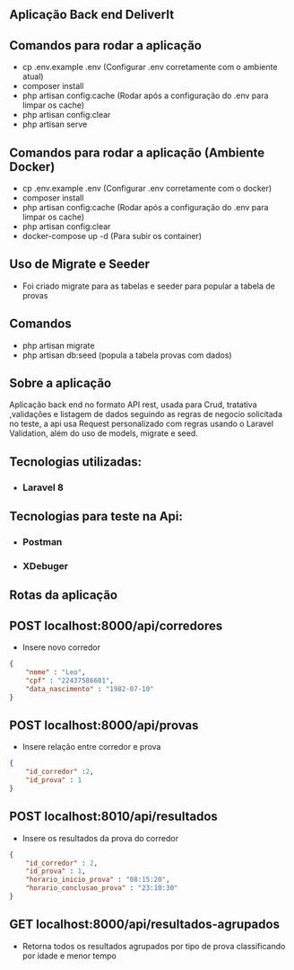 ## Aplicação Back end DeliverIt 

## Comandos para rodar a aplicação
- cp .env.example .env  (Configurar .env corretamente com o ambiente atual)
- composer install
- php artisan config:cache (Rodar após a configuração do .env para limpar os cache)
- php artisan config:clear
- php artisan serve

## Comandos para rodar a aplicação (Ambiente Docker)
- cp .env.example .env  (Configurar .env corretamente com o docker)
- composer install
- php artisan config:cache (Rodar após a configuração do .env para limpar os cache)
- php artisan config:clear
- docker-compose up -d (Para subir os container)

## Uso de Migrate e Seeder

- Foi criado migrate para as tabelas e seeder para popular a tabela de provas

## Comandos

- php artisan migrate
- php artisan db:seed  (popula a tabela provas com dados)

## Sobre a aplicação
Aplicação back end no formato API rest, usada para Crud, tratativa ,validações e listagem de dados seguindo as regras de negocio solicitada no teste, a api usa Request personalizado com regras usando o Laravel Validation, além do uso de models, migrate e seed.

## Tecnologias utilizadas:

- ### Laravel 8

## Tecnologias para teste na Api:

- ### Postman
- ### XDebuger

## Rotas da aplicação
## POST localhost:8000/api/corredores
- Insere novo corredor
```json
{
    "nome" : "Leo",
    "cpf" : "22437586601",
    "data_nascimento" : "1982-07-10"
}
```

## POST localhost:8000/api/provas
- Insere relação entre corredor e prova
```json
{
    "id_corredor" :2,
    "id_prova" : 1
}
```

## POST localhost:8010/api/resultados
- Insere os resultados da prova do corredor
```json
{
    "id_corredor" : 2,
    "id_prova" : 1,
    "horario_inicio_prova" : "08:15:20",
    "horario_conclusao_prova" : "23:10:30"
}
```

## GET localhost:8000/api/resultados-agrupados
- Retorna todos os resultados agrupados por tipo de prova classificando por idade e menor tempo
